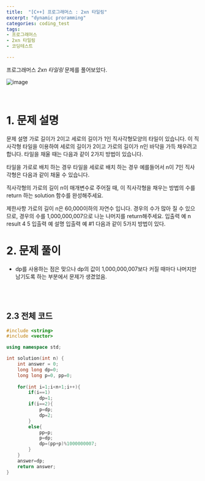 ```yaml
---
title:  "[C++] 프로그래머스 : 2xn 타일링"
excerpt: "dynamic proramming"
categories: coding_test
tags: 
- 프로그래머스
- 2xn 타일링
- 코딩테스트

---
```


프로그래머스 *2xn 타일링*  문제를 풀어보았다.

![image](https://user-images.githubusercontent.com/37764581/110123850-c41aed00-7e04-11eb-89ef-d00659650d98.png)



<br>

# 1. 문제 설명



문제 설명
가로 길이가 2이고 세로의 길이가 1인 직사각형모양의 타일이 있습니다. 이 직사각형 타일을 이용하여 세로의 길이가 2이고 가로의 길이가 n인 바닥을 가득 채우려고 합니다. 타일을 채울 때는 다음과 같이 2가지 방법이 있습니다.

타일을 가로로 배치 하는 경우
타일을 세로로 배치 하는 경우
예를들어서 n이 7인 직사각형은 다음과 같이 채울 수 있습니다.



직사각형의 가로의 길이 n이 매개변수로 주어질 때, 이 직사각형을 채우는 방법의 수를 return 하는 solution 함수를 완성해주세요.

제한사항
가로의 길이 n은 60,000이하의 자연수 입니다.
경우의 수가 많아 질 수 있으므로, 경우의 수를 1,000,000,007으로 나눈 나머지를 return해주세요.
입출력 예
n	result
4	5
입출력 예 설명
입출력 예 #1
다음과 같이 5가지 방법이 있다.

# 2. 문제 풀이

+ dp를 사용하는 점은 맞으나 dp의 값이 1,000,000,007보다 커질 때마다 나머지만 남기도록 하는 부분에서 문제가 생겼었음.

<br>





<br>

## 2.3 전체 코드

```cpp
#include <string>
#include <vector>

using namespace std;

int solution(int n) {
    int answer = 0;
    long long dp=0;
    long long p=0, pp=0;
    
    for(int i=1;i<n+1;i++){
        if(i==1)
            dp=1;
        if(i==2){
            p=dp;
            dp=2;
        }
        else{
            pp=p;
            p=dp;
            dp=(pp+p)%1000000007;
        }
    }
    answer=dp;
    return answer;
}
```



<br>

